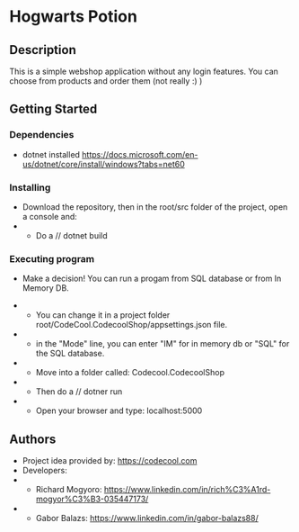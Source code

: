 # Hogwarts Potion

## Description

This is a simple webshop application without any login features.
You can choose from products and order them (not really :) )

## Getting Started

### Dependencies

* dotnet installed <https://docs.microsoft.com/en-us/dotnet/core/install/windows?tabs=net60>

### Installing

* Download the repository, then in the root/src folder of the project, open a console and:
* - Do a // dotnet build

### Executing program

* Make a decision! You can run a progam from SQL database or from In Memory DB.
* - You can change it in a project folder root/CodeCool.CodecoolShop/appsettings.json file.
* - in the "Mode" line, you can enter "IM" for in memory db or "SQL" for the SQL database.

* - Move into a folder called: Codecool.CodecoolShop 
* - Then do a // dotner run
* - Open your browser and type: localhost:5000

## Authors

* Project idea provided by: <https://codecool.com>
* Developers: 
* - Richard Mogyoro: <https://www.linkedin.com/in/rich%C3%A1rd-mogyor%C3%B3-035447173/>
* - Gabor Balazs: <https://www.linkedin.com/in/gabor-balazs88/>
